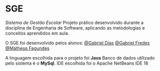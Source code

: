 # SGE
*Sistema de Gestão Escolar*
Projeto prático desenvolvido durante a disciplina de Engenharia de Software, aplicando as metodologias e conceitos aprendidos em aula.

O SGE foi desenvolvido pelos alunos:
[@Gabriel Dias](https://github.com/GabrielRD1 "@Gabriel Dias")
[@Gabriel Fredes](https://github.com/gabsfredes "@Gabriel Fredes")
[@Matheus Fagundes](https://github.com/matheus27n "@Matheus Fagundes")

A linguagem escolhida para o projeto foi **Java**
Banco de dados utilizado pelo sistema é o **MySql**.
IDE escolhida foi o Apache NetBeans IDE 18